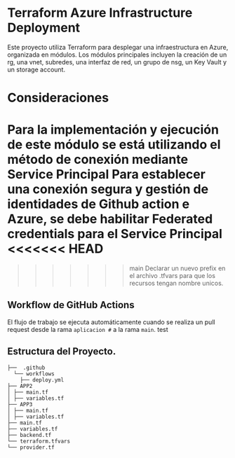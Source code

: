 # Terraform Azure Infrastructure Deployment

Este proyecto utiliza Terraform para desplegar una infraestructura en Azure, organizada en módulos.
Los módulos principales incluyen la creación de un rg, una vnet, subredes, una interfaz de red, un grupo de nsg, un Key Vault y un storage account.

# Consideraciones
Para la implementación y ejecución de este módulo se está utilizando el método de conexión mediante Service Principal
Para establecer una conexión segura y gestión de identidades de Github action e Azure, se debe habilitar Federated credentials para el Service Principal
<<<<<<< HEAD
=======

>>>>>>> main
Declarar un nuevo prefix en el archivo .tfvars para que los recursos tengan nombre unicos.

## Workflow de GitHub Actions
El flujo de trabajo se ejecuta automáticamente cuando se realiza un pull request desde la rama `aplicacion #` a la rama `main`.
test

## Estructura del Proyecto.
```plaintext
├──  .github
  └── workflows
    ├── deploy.yml
├── APP2
│ ├── main.tf
│ ├── variables.tf
├── APP3
│ ├── main.tf
│ ├── variables.tf
├── main.tf
├── variables.tf
├── backend.tf
└── terraform.tfvars
└── provider.tf